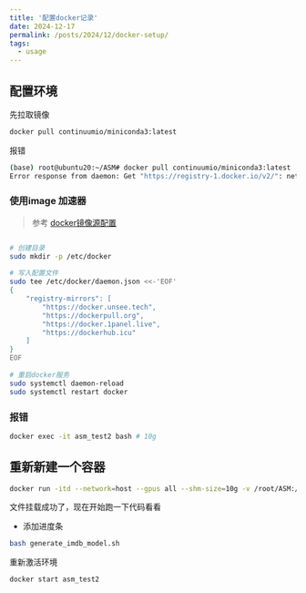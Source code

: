 ```yaml
---
title: '配置docker记录'
date: 2024-12-17
permalink: /posts/2024/12/docker-setup/
tags:
  - usage
---
```


## 配置环境

先拉取镜像

```bash
docker pull continuumio/miniconda3:latest
```

报错

```bash
(base) root@ubuntu20:~/ASM# docker pull continuumio/miniconda3:latest
Error response from daemon: Get "https://registry-1.docker.io/v2/": net/http: request canceled while waiting for connection (Client.Timeout exceeded while awaiting headers)
```

### 使用image 加速器

> 参考 [docker镜像源配置](https://blog.csdn.net/buluxianfeng/article/details/143977194)

```bash

# 创建目录
sudo mkdir -p /etc/docker
 
# 写入配置文件
sudo tee /etc/docker/daemon.json <<-'EOF'
{
    "registry-mirrors": [
        "https://docker.unsee.tech",
        "https://dockerpull.org",
        "https://docker.1panel.live",
        "https://dockerhub.icu"
    ]
}
EOF
 
# 重启docker服务
sudo systemctl daemon-reload
sudo systemctl restart docker
```

### 报错

```bash
docker exec -it asm_test2 bash # 10g
```

## 重新新建一个容器

```bash
docker run -itd --network=host --gpus all --shm-size=10g -v /root/ASM:/home --name asm_test2 continuumio/miniconda3 /bin/bash
```

文件挂载成功了，现在开始跑一下代码看看

- 添加进度条

```bash
bash generate_imdb_model.sh
```

重新激活环境

```bash
docker start asm_test2
```
